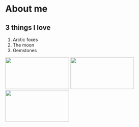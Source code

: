 # About me

## 3 things I love
1. Arctic foxes
2. The moon
3. Gemstones

<img src="http://t3.gstatic.com/licensed-image?q=tbn:ANd9GcQ_bhag6yqNfYebW_R4xgEFzVdmxni3GTHUQ4OIadFhGuMHs_N8YSvCxL7ks0vp_UUj7MJ1y64ZXkZ_2Kk" width="200" height="100">
<img src="https://www.instyle.com/thmb/IC68yjuWNIPNJHXCpx-qcK1Sqco=/1777x1333/smart/filters:no_upscale():focal(899x598:901x600)/102121-moon-water-lead-2000-d00cbc928a604b818117467988d3ca10.jpg" width="200" height="100">
<img src="https://vamzzz.com/blog/wp-content/uploads/2019/09/gemstones-in-magic.jpg" width="200" height="100">
